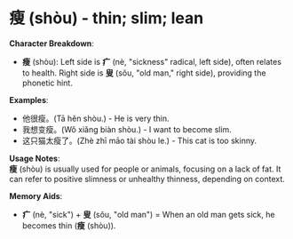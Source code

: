 # **瘦 (shòu) - thin; slim; lean**

**Character Breakdown**:  
- **瘦** (shòu): Left side is **疒** (nè, "sickness" radical, left side), often relates to health. Right side is **叟** (sǒu, "old man," right side), providing the phonetic hint.

**Examples**:  
- 他很瘦。(Tā hěn shòu.) - He is very thin.  
- 我想变瘦。(Wǒ xiǎng biàn shòu.) - I want to become slim.  
- 这只猫太瘦了。(Zhè zhī māo tài shòu le.) - This cat is too skinny.

**Usage Notes**:  
**瘦** (shòu) is usually used for people or animals, focusing on a lack of fat. It can refer to positive slimness or unhealthy thinness, depending on context.

**Memory Aids**:  
- **疒** (nè, "sick") + **叟** (sǒu, "old man") = When an old man gets sick, he becomes thin (**瘦** (shòu)).